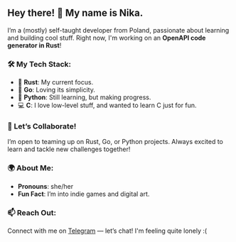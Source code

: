 ## Hey there! 💖 My name is Nika.

I’m a (mostly) self-taught developer from Poland, passionate about learning and building cool stuff. Right now, I'm working on an **OpenAPI code generator in Rust**!

### 🛠️ My Tech Stack:
- 🦀 **Rust**: My current focus.
- 🚀 **Go**: Loving its simplicity.
- 🐍 **Python**: Still learning, but making progress.
- 💻 **C**: I love low-level stuff, and wanted to learn C just for fun.

### 🤝 Let’s Collaborate!
I’m open to teaming up on Rust, Go, or Python projects. Always excited to learn and tackle new challenges together!

### 🌍 About Me:
- **Pronouns**: she/her
- **Fun Fact**: I’m into indie games and digital art.

### 📫 Reach Out:
Connect with me on [Telegram](https://t.me/zeroxnika) — let’s chat! I'm feeling quite lonely :(
